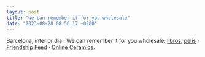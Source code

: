 ```yaml
---
layout: post
title: "we-can-remember-it-for-you-wholesale"
date: "2023-08-28 08:56:17 +0200"
---
```


Barcelona, interior día · We can remember it for you wholesale: [libros](/books), [pelis](/movies) · [Friendship Feed](https://maxbittker.com/friendship-feed/) · [Online Ceramics](https://online-ceramics.com).
